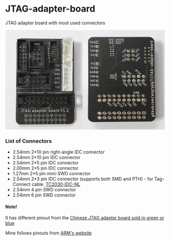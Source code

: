 # JTAG-adapter-board
JTAG adapter board with most used connectors

![V1.2 assembled PCB picture](./Pics/V1.2/V1.2-all.jpg "V1.2 assembled PCB picture")

### List of Connectors
* 2.54mm 2*10 pin right-angle IDC connector
* 2.54mm 2*10 pin IDC connector
* 2.54mm 2*5 pin IDC connector
* 2.00mm 2*5 pin IDC connector
* 1.27mm 2*5 pin mini-SWD connector
* 2.54mm 2*3 pin IDC connector (supports both SMD and PTH) - for Tag-Connect cable: [TC2030-IDC-NL](https://www.tag-connect.com/product/tc2030-idc-nl)
* 2.54mm 4 pin SWD connector
* 2.54mm 6 pin SWD connector

#### Note!
It has different pinout from the [Chinese JTAG adapter board sold in green or blue](http://vctec.co.kr/web/product/ale/img/0000156-2.jpg)

Mine follows pinouts from [ARM's website](http://www.keil.com/support/man/docs/ulink2/ulink2_hw_connectors.htm)
